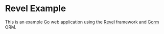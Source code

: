 # Revel Example

This is an example [Go](http://golang.org/) web application
using the [Revel](https://github.com/revel/revel) framework
and [Gorm](https://github.com/jinzhu/gorm) ORM.
